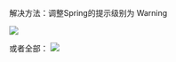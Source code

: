 解决方法：调整Spring的提示级别为 Warning

![](https://img2020.cnblogs.com/blog/1446249/202006/1446249-20200608174421590-53860935.png)

或者全部：
![](https://img2020.cnblogs.com/blog/1446249/202005/1446249-20200507045241121-1955062925.png)
